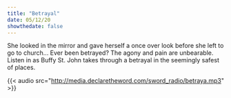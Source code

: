 ```yaml
---
title: "Betrayal"
date: 05/12/20
showthedate: false
---
```


She looked in the mirror and gave herself a once over look before she left to go to church... Ever been betrayed? The agony and pain are unbearable. Listen in as Buffy St. John takes through a betrayal in the seemingly safest of places.
<!--more-->
{{< audio src="http://media.declaretheword.com/sword_radio/betraya.mp3" >}}